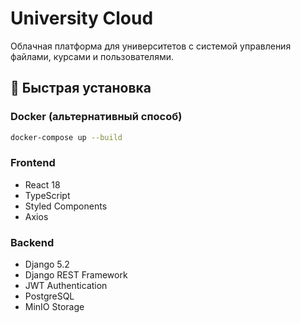 # University Cloud

Облачная платформа для университетов с системой управления файлами, курсами и пользователями.

## 🚀 Быстрая установка

### Docker (альтернативный способ)

```bash
docker-compose up --build
```

### Frontend
- React 18
- TypeScript
- Styled Components
- Axios

### Backend
- Django 5.2
- Django REST Framework
- JWT Authentication
- PostgreSQL
- MinIO Storage
